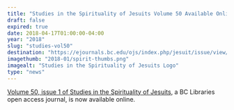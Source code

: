 ```yaml
---
title: "Studies in the Spirituality of Jesuits Volume 50 Available Online"
draft: false
expired: true
date: 2018-04-17T01:00:00-04:00
year: "2018"
slug: "studies-vol50"
destination: "https://ejournals.bc.edu/ojs/index.php/jesuit/issue/view/1022"
imagethumb: "2018-01/spirit-thumbs.png"
imagealt: "Studies in the Spirituality of Jesuits Logo"
type: "news"
---
```


<a href="https://ejournals.bc.edu/ojs/index.php/jesuit/issue/view/1015">Volume 50, issue 1 of Studies in the Spirituality of Jesuits</a>, a BC Libraries open access journal, is now available online.​
